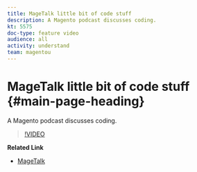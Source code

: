 ```yaml
---
title: MageTalk little bit of code stuff
description: A Magento podcast discusses coding.
kt: 5575
doc-type: feature video
audience: all
activity: understand
team: magentou
---
```


# MageTalk little bit of code stuff {#main-page-heading}

A Magento podcast discusses coding.

>[!VIDEO](https://video.tv.adobe.com/v/35765)

**Related Link**

* [MageTalk](https://magetalk.com/)

